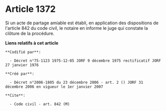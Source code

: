 # Article 1372

Si un acte de partage amiable est établi, en application des dispositions de l'article 842 du code civil, le notaire en
informe le juge qui constate la clôture de la procédure.

**Liens relatifs à cet article**

	**Codifié par**:

	  - Décret n°75-1123 1975-12-05 JORF 9 décembre 1975 rectificatif JORF 27 janvier 1976

	**Créé par**:

	  - Décret n°2006-1805 du 23 décembre 2006 - art. 2 () JORF 31 décembre 2006 en vigueur le 1er janvier 2007

	**Cite**:

	  - Code civil - art. 842 (M)
